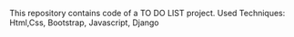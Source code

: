 This repository contains code of a TO DO LIST project.
Used Techniques:
    Html,Css, Bootstrap, Javascript, Django
